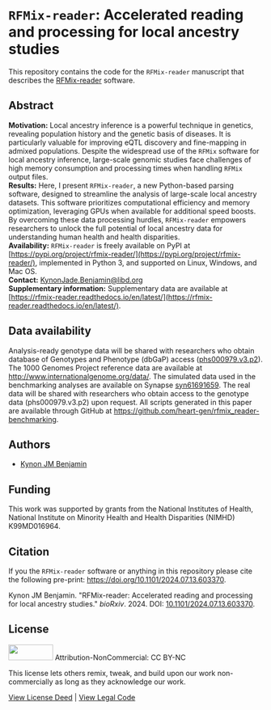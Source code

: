 # `RFMix-reader`: Accelerated reading and processing for local ancestry studies

This repository contains the code for the `RFMix-reader` manuscript that
describes the [RFMix-reader](https://github.com/heart-gen/rfmix_reader) software.

## Abstract
**Motivation:** Local ancestry inference is a powerful technique in genetics,
revealing population history and the genetic basis of diseases. It is
particularly valuable for improving eQTL discovery and fine-mapping in admixed
populations. Despite the widespread use of the `RFMix` software for local
ancestry inference, large-scale genomic studies face challenges of high memory
consumption and processing times when handling `RFMix` output files.<br />
**Results:** Here, I present `RFMix-reader`, a new Python-based parsing software,
designed to streamline the analysis of large-scale local ancestry datasets. This
software prioritizes computational efficiency and memory optimization, leveraging
GPUs when available for additional speed boosts. By overcoming these data
processing hurdles, `RFMix-reader` empowers researchers to unlock the full
potential of local ancestry data for understanding human health and health
disparities.<br /> **Availability:** `RFMix-reader` is freely available on PyPI
at
[https://pypi.org/project/rfmix-reader/](https://pypi.org/project/rfmix-reader/),
implemented in Python 3, and supported on Linux, Windows, and Mac OS.<br />
**Contact:** [KynonJade.Benjamin@libd.org](KynonJade.Benjamin@libd.org)<br />
**Supplementary information:** Supplementary data are available at
[https://rfmix-reader.readthedocs.io/en/latest/](https://rfmix-reader.readthedocs.io/en/latest/).


## Data availability
Analysis-ready genotype data will be shared with researchers who obtain database
of Genotypes and Phenotype (dbGaP) access
([phs000979.v3.p2](https://www.ncbi.nlm.nih.gov/projects/gap/cgi-bin/study.cgi?study_id=phs000979.v3.p2)).
The 1000 Genomes Project reference data are available at
<http://www.internationalgenome.org/data/>. The simulated data used in the
benchmarking analyses are available on Synapse
[syn61691659](https://www.synapse.org/Synapse:syn61691659). The real data will be
shared with researchers who obtain access to the genotype data (phs000979.v3.p2)
upon request. All scripts generated in this paper are available through GitHub at
<https://github.com/heart-gen/rfmix_reader-benchmarking>.

## Authors
* [Kynon JM Benjamin](https://github.com/Krotosbenjamin)

## Funding

This work was supported by grants from the National Institutes of Health,
National Institute on Minority Health and Health Disparities (NIMHD) K99MD016964.

## Citation

If you the `RFMix-reader` software or anything in this repository please cite the
following pre-print: <https://doi.org/10.1101/2024.07.13.603370>.

Kynon JM Benjamin. "RFMix-reader: Accelerated reading and processing for
local ancestry studies." *bioRxiv*. 2024.
DOI: [10.1101/2024.07.13.603370](https://www.biorxiv.org/content/10.1101/2024.07.13.603370v2).

## License

<img src="https://licensebuttons.net/l/by-nc/3.0/88x31.png" alt width="88"
height="31" scale="0"> Attribution-NonCommercial: CC BY-NC

This license lets others remix, tweak, and build upon our work non-commercially
as long as they acknowledge our work.

[View License Deed](https://creativecommons.org/licenses/by-nc/4.0) | [View Legal
Code](https://creativecommons.org/licenses/by-nc/4.0/legalcode)
